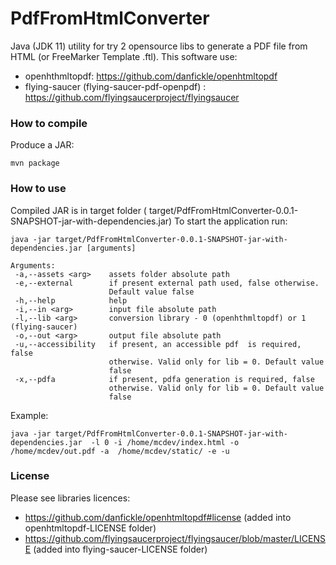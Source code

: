 # PdfFromHtmlConverter

Java (JDK 11) utility for try 2 opensource libs to generate a PDF file from HTML (or FreeMarker Template .ftl). 
This software use:

- openhthmltopdf: https://github.com/danfickle/openhtmltopdf
- flying-saucer (flying-saucer-pdf-openpdf) : https://github.com/flyingsaucerproject/flyingsaucer


### How to compile

Produce a JAR:
```
mvn package
```

### How to use

Compiled JAR is in target folder ( target/PdfFromHtmlConverter-0.0.1-SNAPSHOT-jar-with-dependencies.jar)
To start the application run:

```
java -jar target/PdfFromHtmlConverter-0.0.1-SNAPSHOT-jar-with-dependencies.jar [arguments]
```
```
Arguments:
 -a,--assets <arg>    assets folder absolute path
 -e,--external        if present external path used, false otherwise.
                      Default value false
 -h,--help            help
 -i,--in <arg>        input file absolute path
 -l,--lib <arg>       conversion library - 0 (openhthmltopdf) or 1 (flying-saucer)
 -o,--out <arg>       output file absolute path
 -u,--accessibility   if present, an accessible pdf  is required, false
                      otherwise. Valid only for lib = 0. Default value
                      false
 -x,--pdfa            if present, pdfa generation is required, false
                      otherwise. Valid only for lib = 0. Default value
                      false
```

Example:
```
java -jar target/PdfFromHtmlConverter-0.0.1-SNAPSHOT-jar-with-dependencies.jar  -l 0 -i /home/mcdev/index.html -o /home/mcdev/out.pdf -a  /home/mcdev/static/ -e -u
```

### License

Please see libraries licences:
- https://github.com/danfickle/openhtmltopdf#license   (added into openhtmltopdf-LICENSE folder)
- https://github.com/flyingsaucerproject/flyingsaucer/blob/master/LICENSE (added into flying-saucer-LICENSE folder)

